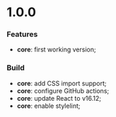 # 1.0.0

### Features
* **core**: first working version;

### Build
* **core**: add CSS import support;
* **core**: configure GitHub actions;
* **core**: update React to v16.12;
* **core**: enable stylelint;
